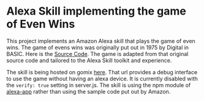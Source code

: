 Alexa Skill implementing the game of Even Wins
=========================

This project implements an Amazon Alexa skill that plays the game of even wins.  The game of evens wins was originally put out in 1975 by Digital in BASIC.  Here is the [Source Code](http://www.atariarchives.org/basicgames/showpage.php?page=62).  The game is adapted from that original source code and tailored to the Alexa Skill toolkit and experience.

The skill is being hosted on gomix [here](https://dark-distance.gomix.me/alexa/even_wins_game).  That url provides a debug interface to use the game without having an alexa device. It is currently disabled with the `verify: true` setting in server.js. The skill is using the npm module of [alexa-app](https://www.npmjs.com/package/alexa-app) rather than using the sample code put out by Amazon.